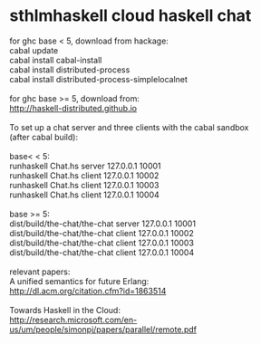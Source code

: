 sthlmhaskell cloud haskell chat
===============================

for ghc base < 5, download from hackage: <br>
cabal update <br>
cabal install cabal-install <br>
cabal install distributed-process <br>
cabal install distributed-process-simplelocalnet <br>
<br>
for ghc base >= 5, download from:<br>
http://haskell-distributed.github.io<br>
<br>
To set up a chat server and three clients with the cabal sandbox<br>
   (after cabal build):<br>
<br>
base< < 5:<br>
runhaskell Chat.hs server 127.0.0.1 10001<br>
runhaskell Chat.hs client 127.0.0.1 10002<br>
runhaskell Chat.hs client 127.0.0.1 10003<br>
runhaskell Chat.hs client 127.0.0.1 10004<br>
<br>
base >= 5:<br>
dist/build/the-chat/the-chat server 127.0.0.1 10001<br>
dist/build/the-chat/the-chat client 127.0.0.1 10002<br>
dist/build/the-chat/the-chat client 127.0.0.1 10003<br>
dist/build/the-chat/the-chat client 127.0.0.1 10004<br>
<br>
relevant papers:<br>
A unified semantics for future Erlang:<br>
http://dl.acm.org/citation.cfm?id=1863514<br>
<br>
Towards Haskell in the Cloud:<br>
http://research.microsoft.com/en-us/um/people/simonpj/papers/parallel/remote.pdf<br>
